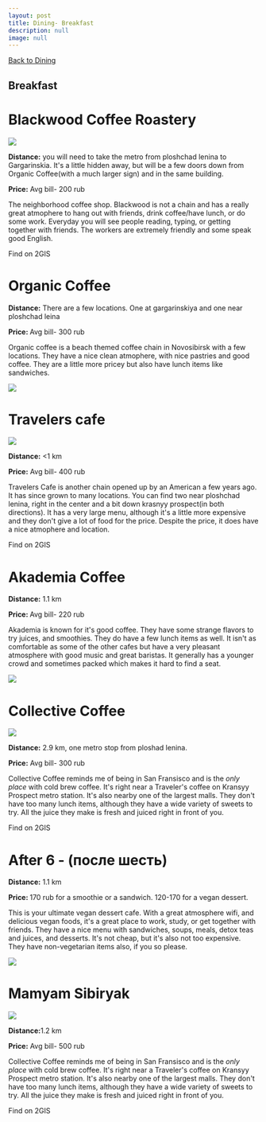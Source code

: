 ```yaml
---
layout: post
title: Dining- Breakfast
description: null
image: null
---
```

<a href="/dining">Back to Dining</a>

<h2>Breakfast</h2>

<div class="row">
  <h1>Blackwood Coffee Roastery </h1>
</div>
<div class="row">
  <div class="6u 12u$(small)">
    <img class="image fit" src="http://static.ngs.ru/news/preview/0ce63ab1c0d4a53ae5ca5dc6123baad6015413d5_900.jpg " />
  </div>
  <div class="6u$ 12u$(small)">
    <div class="box">
      <p><strong>Distance:</strong> you will need to take the metro from ploshchad lenina to Gargarinskia. It's a little hidden away, but will be a few doors down from Organic Coffee(with a much larger sign) and in the same building.</p>
      <p><strong>Price:</strong> Avg bill- 200 rub</p>
      <p>The neighborhood coffee shop. Blackwood is not a chain and has a really great atmophere to hang out with friends, drink coffee/have lunch, or do some work. Everyday you will see people reading, typing, or getting together with friends. The workers are extremely friendly and some speak good English.  </p> <p><a href="https://2gis.ru/novosibirsk/query/blackwood%20coffee/firm/141265770548162?queryState=center%2F82.914536%2C55.049303%2Fzoom%2F18 "></a>Find on 2GIS</p>
</p>
    </div>
  </div>
</div>

<div class="row">
  <h1>Organic Coffee </h1>
</div>
<div class="row">
  <div class="6u 12u$(small)">
    <div class="box">
      <p><strong>Distance:</strong> There are a few locations. One at gargarinskiya and one near ploshchad leina </p>
      <p><strong>Price: </strong>Avg bill- 300 rub </p>
      <p>Organic coffee is a beach themed coffee chain in Novosibirsk with a few locations. They have a nice clean atmophere, with nice pastries and good coffee. They are a little more pricey but also have lunch items like sandwiches. </p><p><a href=" https://2gis.ru/novosibirsk/search/organic%20coffee/tab/firms?queryState=center%2F82.914536%2C55.049303%2Fzoom%2F18 "></a></p>
    </div>
  </div>
  <div class="6u$ 12u$(small)">
    <img class="image fit" src="https://static.ngs.ru/news/54/preview/9ed4367a92fb3d36ea5c96ad4368df007765759f_1200.JPG " />
  </div>
  </div>
</div>

<div class="row">
  <h1>Travelers cafe </h1>
</div>
<div class="row">
  <div class="6u 12u$(small)">
    <img class="image fit" src="http://p1.zoon.ru/preview/-082tRDJOjyD-r4J4C7HnA/520x270x85/1/4/f/original_50cafa34a0f3020e50000001_5528ff5573636.jpg " />
  </div>
  <div class="6u$ 12u$(small)">
    <div class="box">
      <p><strong>Distance:</strong> <1 km</p>
      <p><strong>Price:</strong> Avg bill- 400 rub</p>
      <p>Travelers Cafe is another chain opened up by an American a few years ago. It has since grown to many locations. You can find two near ploshchad lenina, right in the center and a bit down krasnyy prospect(in both directions). It has a very large menu, although it's a little more expensive and they don't give a lot of food for the price. Despite the price, it does have a nice atmophere and location. </p> <p><a href="  https://2gis.ru/novosibirsk/search/travelers%20coffee/tab/firms?queryState=center%2F82.905321%2C55.04954%2Fzoom%2F15 "></a>Find on 2GIS</p>
</p>
    </div>
  </div>
</div>

<div class="row">
  <h1>Akademia Coffee</h1>
</div>
<div class="row">
  <div class="6u 12u$(small)">
    <div class="box">
      <p><strong>Distance:</strong> 1.1 km</p>
      <p><strong>Price: </strong>Avg bill- 220 rub </p>
      <p>Akademia is known for it's good coffee. They have some strange flavors to try juices, and smoothies. They do have a few lunch items as well. It isn't as comfortable as some of the other cafes but have a very pleasant atmosphere with good music and great baristas. It generally has a younger crowd and sometimes packed which makes it hard to find a seat. </p><p><a href="https://2gis.ru/novosibirsk/search/%D0%B0%D0%BA%D0%B0%D0%B4%D0%B5%D0%BC%D0%B8%D1%8F%20%D0%BA%D0%BE%D1%84%D0%B5/firm/70000001007422920/tab/firms?queryState=center%2F82.909977%2C55.029572%2Fzoom%2F16 "></a></p>
    </div>
  </div>
  <div class="6u$ 12u$(small)">
    <img class="image fit" src="http://www.tagabout.ru/include/articles/2015/08august/akademiya-kofe/7.jpg " />
  </div>
  </div>
</div>

<div class="row">
  <h1>Collective Coffee </h1>
</div>
<div class="row">
  <div class="6u 12u$(small)">
    <img class="image fit" src=https://media-cdn.tripadvisor.com/media/photo-s/0b/f0/5e/25/caption.jpg " />
  </div>
  <div class="6u$ 12u$(small)">
    <div class="box">
      <p><strong>Distance:</strong> 2.9 km, one metro stop from ploshad lenina.</p>
      <p><strong>Price:</strong> Avg bill- 300 rub </p>
      <p>Collective Coffee reminds me of being in San Fransisco and is the <i>only place</i> with cold brew coffee. It's right near a Traveler's coffee on Kransyy Prospect metro station. It's also nearby one of the largest malls. They don't have too many lunch items, although they have a wide variety of sweets to try. All the juice they make is fresh and juiced right in front of you. </p> <p><a href=" https://2gis.ru/novosibirsk/query/collective%20coffee/firm/70000001023644410?queryState=center%2F82.90945%2C55.042617%2Fzoom%2F16 "></a>Find on 2GIS</p>
</p>
    </div>
  </div>
</div>

<div class="row">
  <h1>After 6 - (после шесть) </h1>
</div>
<div class="row">
  <div class="6u 12u$(small)">
    <div class="box">
      <p><strong>Distance:</strong> 1.1 km</p>
      <p><strong>Price: </strong>170 rub for a smoothie or a sandwich. 120-170 for a vegan dessert.</p>
      <p>This is your ultimate vegan dessert cafe. With a great atmosphere  wifi, and delicious vegan foods, it's a great place to work, study, or get together with friends. They have a nice menu with sandwiches, soups, meals, detox teas and juices, and desserts. It's not cheap, but it's also not too expensive. They have non-vegetarian items also, if you so please.</p><p><a href="https://2gis.ru/novosibirsk/query/%D0%BF%D0%BE%D1%81%D0%BB%D0%B5%20%D1%88%D0%B5%D1%81%D1%82%D1%8C/firm/70000001019850054?queryState=center%2F82.916595%2C55.024004%2Fzoom%2F18 "></a></p>
    </div>
  </div>
  <div class="6u$ 12u$(small)">
    <img class="image fit" src="https://cdn.flamp.ru/dcab876b79ec1a5371406d3d84a3c254_600_600.jpeg " />
  </div>
  </div>
</div>

<div class="row">
  <h1>Mamyam Sibiryak </h1>
</div>
<div class="row">
  <div class="6u 12u$(small)">
    <img class="image fit" src="http://old.leclick.ru/files/restaurants/photo/833853.jpg " />
  </div>
  <div class="6u$ 12u$(small)">
    <div class="box">
      <p><strong>Distance:</strong>1.2 km </p>
      <p><strong>Price:</strong> Avg bill- 500 rub </p>
      <p>Collective Coffee reminds me of being in San Fransisco and is the <i>only place</i> with cold brew coffee. It's right near a Traveler's coffee on Kransyy Prospect metro station. It's also nearby one of the largest malls. They don't have too many lunch items, although they have a wide variety of sweets to try. All the juice they make is fresh and juiced right in front of you. </p> <p><a href=" https://2gis.ru/novosibirsk/query/mamin%20sibiryk%20cafe/firm/70000001025968905?queryState=center%2F82.911437%2C55.023059%2Fzoom%2F16 "></a>Find on 2GIS</p>
</p>
    </div>
  </div>
</div>
